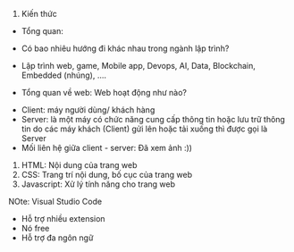 1. Kiến thức

- Tổng quan:

* Có bao nhiêu hướng đi khác nhau trong ngành lập trình?

- Lập trình web, game, Mobile app, Devops, AI, Data, Blockchain, Embedded (nhúng), ....

* Tổng quan về web: Web hoạt động như nào?

- Client: máy người dùng/ khách hàng
- Server: là một máy có chức năng cung cấp thông tin hoặc lưu trữ thông tin do các máy khách (Client) gửi lên hoặc tải xuống thì được gọi là Server
- Mối liên hệ giữa client - server: Đã xem ảnh :))

1. HTML: Nội dung của trang web
2. CSS: Trang trí nội dung, bố cục của trang web
3. Javascript: Xử lý tính năng cho trang web

NOte: Visual Studio Code

- Hỗ trợ nhiều extension
- Nó free
- Hỗ trợ đa ngôn ngữ

